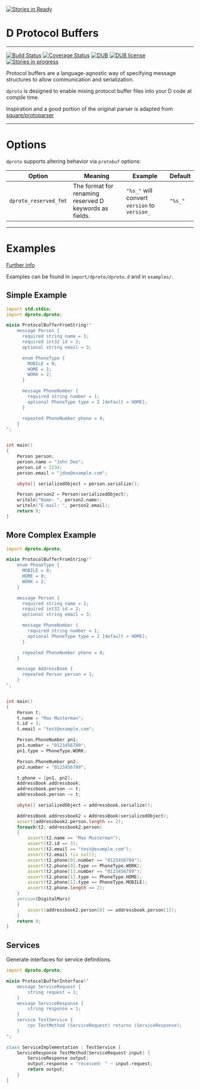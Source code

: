 [![Stories in Ready](https://badge.waffle.io/msoucy/dproto.png?label=ready&title=Ready)](https://waffle.io/msoucy/dproto)
# D Protocol Buffers

----

[![Build Status](https://travis-ci.org/msoucy/dproto.svg?branch=master)](https://travis-ci.org/msoucy/dproto)
[![Coverage Status](https://coveralls.io/repos/msoucy/dproto/badge.svg?branch=master)](https://coveralls.io/r/msoucy/dproto)
[![DUB](https://img.shields.io/dub/dt/dproto/latest.svg)](http://code.dlang.org/packages/dproto)
[![DUB license](https://img.shields.io/dub/l/dproto.svg)](http://code.dlang.org/packages/dproto)
[![Stories in progress](https://badge.waffle.io/msoucy/dproto.png?label=in%20progress&title=In%20Progress)](https://waffle.io/msoucy/dproto)

Protocol buffers are a language-agnostic way of specifying message structures to allow communication and serialization.

`dproto` is designed to enable mixing protocol buffer files into your D code at compile time.

Inspiration and a good portion of the original parser is adapted from [square/protoparser](http://github.com/square/protoparser)

----

# Options

`dproto` supports altering behavior via `protobuf` options:

| Option                | Meaning                                                | Example                                      | Default |
|-----------------------|--------------------------------------------------------|----------------------------------------------|---------|
| `dproto_reserved_fmt` | The format for renaming reserved D keywords as fields. | `"%s_"` will convert `version` to `version_` | `"%s_"` |

----

# Examples

[Further info](https://developers.google.com/protocol-buffers/docs/overview)

Examples can be found in `import/dproto/dproto.d` and in `examples/`.

## Simple Example

```d
import std.stdio;
import dproto.dproto;

mixin ProtocolBufferFromString!"
	message Person {
	  required string name = 1;
	  required int32 id = 2;
	  optional string email = 3;

	  enum PhoneType {
		MOBILE = 0;
		HOME = 1;
		WORK = 2;
	  }

	  message PhoneNumber {
		required string number = 1;
		optional PhoneType type = 2 [default = HOME];
	  }

	  repeated PhoneNumber phone = 4;
	}
";


int main()
{
	Person person;
	person.name = "John Doe";
	person.id = 1234;
	person.email = "jdoe@example.com";

	ubyte[] serializedObject = person.serialize();

	Person person2 = Person(serializedObject);
	writeln("Name: ", person2.name);
	writeln("E-mail: ", person2.email);
	return 0;
}
```

## More Complex Example

```d
import dproto.dproto;

mixin ProtocolBufferFromString!"
	enum PhoneType {
	  MOBILE = 0;
	  HOME = 0;
	  WORK = 2;
	}

	message Person {
	  required string name = 1;
	  required int32 id = 2;
	  optional string email = 3;

	  message PhoneNumber {
		required string number = 1;
		optional PhoneType type = 2 [default = HOME];
	  }

	  repeated PhoneNumber phone = 4;
	}

	message AddressBook {
	  repeated Person person = 1;
	}
";


int main()
{
	Person t;
	t.name = "Max Musterman";
	t.id = 3;
	t.email = "test@example.com";

	Person.PhoneNumber pn1;
	pn1.number = "0123456789";
	pn1.type = PhoneType.WORK;

	Person.PhoneNumber pn2;
	pn2.number = "0123456789";

	t.phone = [pn1, pn2];
	AddressBook addressbook;
	addressbook.person ~= t;
	addressbook.person ~= t;

	ubyte[] serializedObject = addressbook.serialize();

	AddressBook addressbook2 = AddressBook(serializedObject);
	assert(addressbook2.person.length == 2);
	foreach(t2; addressbook2.person)
	{
		assert(t2.name == "Max Musterman");
		assert(t2.id == 3);
		assert(t2.email == "test@example.com");
		assert(t2.email !is null);
		assert(t2.phone[0].number == "0123456789");
		assert(t2.phone[0].type == PhoneType.WORK);
		assert(t2.phone[1].number == "0123456789");
		assert(t2.phone[1].type == PhoneType.HOME);
		assert(t2.phone[1].type == PhoneType.MOBILE);
		assert(t2.phone.length == 2);
	}
	version(DigitalMars)
	{
		assert(addressbook2.person[0] == addressbook.person[1]);
	}
	return 0;
}
```


## Services

Generate interfaces for service definitions.

```d
import dproto.dproto;

mixin ProtocolBufferInterface!"
	message ServiceRequest {
		string request = 1;
	}
	message ServiceResponse {
		string response = 1;
	}
	service TestService {
		rpc TestMethod (ServiceRequest) returns (ServiceResponse);
	}
";

class ServiceImplementation : TestService {
	ServiceResponse TestMethod(ServiceRequest input) {
		ServiceResponse output;
		output.response = "received: " ~ input.request;
		return output;
	}
}
```
